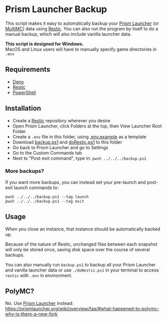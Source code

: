 # Prism Launcher Backup

This script makes it easy to automatically backup your [Prism Launcher] (or [MultiMC]) data using [Restic].
You can also run the program by itself to do a manual backup, which will also include vanilla launcher data.

**This script is designed for Windows.**\
MacOS and Linux users will have to manually specify game directories in `.env`

## Requirements

- [Deno]
- [Restic]
- [PowerShell]

## Installation

- Create a [Restic] repository wherever you desire
- Open Prism Launcher, click Folders at the top, then View Launcher Root Folder
- Create a `.env` file in this folder, using [.env.example] as a template
- Download [backup.ps1] and [doRestic.ps1] to this folder
- Go back to Prism Launcher and go to Settings
- Go to the Custom Commands tab
- Next to "Post-exit command", type in: `pwsh ../../../backup.ps1`

### More backups?

If you want more backups, you can instead set
your pre-launch and post-exit launch commands to:

```
pwsh ../../../backup.ps1 --tag launch
pwsh ../../../backup.ps1 --tag exit
```

## Usage

When you close an instance, that instance should be automatically backed up.

Because of the nature of Restic, unchanged files between each snapshot will only be stored once,
saving disk space over the course of several backups.

You can also manually run `backup.ps1` to backup all your Prism Launcher and vanilla launcher data
or use `./doRestic.ps1` in your terminal to access `restic` with `.env` in environment.

## PolyMC?

No. Use [Prism Launcher] instead:\
<https://prismlauncher.org/wiki/overview/faq/#what-happened-to-polymc-why-is-there-a-new-fork>

[prism launcher]: https://prismlauncher.org/
[multimc]: https://multimc.org/
[restic]: https://restic.net/
[deno]: https://deno.land/
[.env.example]: ./.env.example
[excludes.ts]: ./src/excludes.ts
[powershell]: https://learn.microsoft.com/en-us/powershell/scripting/install/installing-powershell
[backup.ps1]: ./pwshscripts/backup.ps1
[doRestic.ps1]: ./pwshscripts/doRestic.ps1
